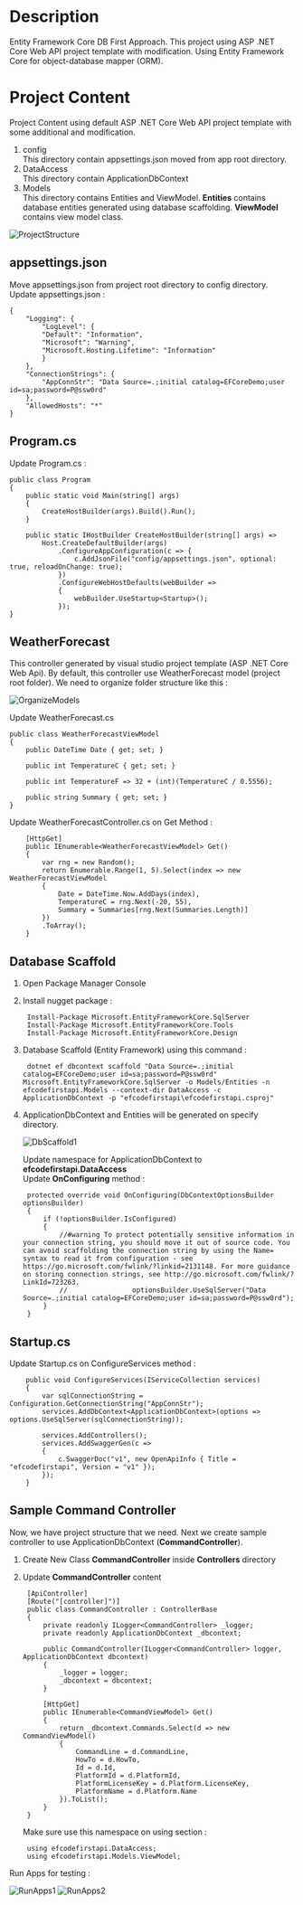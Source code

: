 # Description
Entity Framework Core DB First Approach. This project using ASP .NET Core Web API project template with modification. Using Entity Framework Core for object-database mapper (ORM).

# Project Content
Project Content using default ASP .NET Core Web API project template with some additional and modification.  
1. config  
This directory contain appsettings.json moved from app root directory.
2. DataAccess  
This directory contain ApplicationDbContext
3. Models  
This directory contains Entities and ViewModel. **Entities** contains database entities generated using database scaffolding. **ViewModel** contains view model class.

![ProjectStructure](images/ProjectStructure_1.jpg?raw=true)

## appsettings.json
Move appsettings.json from project root directory to config directory. Update appsettings.json :  
    
    {
        "Logging": {
            "LogLevel": {
            "Default": "Information",
            "Microsoft": "Warning",
            "Microsoft.Hosting.Lifetime": "Information"
            }
        },
        "ConnectionStrings": {
            "AppConnStr": "Data Source=.;initial catalog=EFCoreDemo;user id=sa;password=P@ssw0rd"
        },
        "AllowedHosts": "*"
    }

## Program.cs
Update Program.cs :

    public class Program
    {
        public static void Main(string[] args)
        {
            CreateHostBuilder(args).Build().Run();
        }

        public static IHostBuilder CreateHostBuilder(string[] args) =>
            Host.CreateDefaultBuilder(args)
                .ConfigureAppConfiguration(c => {
                    c.AddJsonFile("config/appsettings.json", optional: true, reloadOnChange: true);
                })
                .ConfigureWebHostDefaults(webBuilder =>
                {
                    webBuilder.UseStartup<Startup>();
                });
    }

## WeatherForecast
This controller generated by visual studio project template (ASP .NET Core Web Api). By default, this controller use WeatherForecast model (project root folder). We need to organize folder structure like this :

![OrganizeModels](images/OrganizeModels.jpg?raw=true)


Update WeatherForecast.cs

    public class WeatherForecastViewModel
    {
        public DateTime Date { get; set; }

        public int TemperatureC { get; set; }

        public int TemperatureF => 32 + (int)(TemperatureC / 0.5556);

        public string Summary { get; set; }
    }

Update WeatherForecastController.cs on Get Method :

        [HttpGet]
        public IEnumerable<WeatherForecastViewModel> Get()
        {
            var rng = new Random();
            return Enumerable.Range(1, 5).Select(index => new WeatherForecastViewModel
            {
                Date = DateTime.Now.AddDays(index),
                TemperatureC = rng.Next(-20, 55),
                Summary = Summaries[rng.Next(Summaries.Length)]
            })
            .ToArray();
        }

## Database Scaffold
1. Open Package Manager Console
2. Install nugget package :

        Install-Package Microsoft.EntityFrameworkCore.SqlServer
        Install-Package Microsoft.EntityFrameworkCore.Tools
        Install-Package Microsoft.EntityFrameworkCore.Design

3. Database Scaffold (Entity Framework) using this command :

        dotnet ef dbcontext scaffold "Data Source=.;initial catalog=EFCoreDemo;user id=sa;password=P@ssw0rd" Microsoft.EntityFrameworkCore.SqlServer -o Models/Entities -n efcodefirstapi.Models --context-dir DataAccess -c ApplicationDbContext -p "efcodefirstapi\efcodefirstapi.csproj"

4. ApplicationDbContext and Entities will be generated on specify directory.

    ![DbScaffold1](images/DbScaffold.jpg?raw=true)

    Update namespace for ApplicationDbContext to **efcodefirstapi.DataAccess**  
    Update **OnConfiguring** method :

        protected override void OnConfiguring(DbContextOptionsBuilder optionsBuilder)
        {
            if (!optionsBuilder.IsConfigured)
            {
                //#warning To protect potentially sensitive information in your connection string, you should move it out of source code. You can avoid scaffolding the connection string by using the Name= syntax to read it from configuration - see https://go.microsoft.com/fwlink/?linkid=2131148. For more guidance on storing connection strings, see http://go.microsoft.com/fwlink/?LinkId=723263.
                //                optionsBuilder.UseSqlServer("Data Source=.;initial catalog=EFCoreDemo;user id=sa;password=P@ssw0rd");
            }
        }

## Startup.cs
Update Startup.cs on ConfigureServices method :

        public void ConfigureServices(IServiceCollection services)
        {
            var sqlConnectionString = Configuration.GetConnectionString("AppConnStr");
            services.AddDbContext<ApplicationDbContext>(options => options.UseSqlServer(sqlConnectionString));

            services.AddControllers();
            services.AddSwaggerGen(c =>
            {
                c.SwaggerDoc("v1", new OpenApiInfo { Title = "efcodefirstapi", Version = "v1" });
            });
        }

## Sample Command Controller

Now, we have project structure that we need. Next we create sample controller to use ApplicationDbContext (**CommandController**).  
1. Create New Class **CommandController** inside **Controllers** directory
2. Update **CommandController** content

        [ApiController]
        [Route("[controller]")]
        public class CommandController : ControllerBase
        {
            private readonly ILogger<CommandController> _logger;
            private readonly ApplicationDbContext _dbcontext;

            public CommandController(ILogger<CommandController> logger, ApplicationDbContext dbcontext)
            {
                _logger = logger;
                _dbcontext = dbcontext;
            }

            [HttpGet]
            public IEnumerable<CommandViewModel> Get()
            {
                return _dbcontext.Commands.Select(d => new CommandViewModel()
                {
                    CommandLine = d.CommandLine,
                    HowTo = d.HowTo,
                    Id = d.Id,
                    PlatformId = d.PlatformId,
                    PlatformLicenseKey = d.Platform.LicenseKey,
                    PlatformName = d.Platform.Name
                }).ToList();
            }
        }

    Make sure use this namespace on using section : 

        using efcodefirstapi.DataAccess;
        using efcodefirstapi.Models.ViewModel;

Run Apps for testing :

![RunApps1](images/RunApps1.jpg?raw=true)
![RunApps2](images/RunApps2.jpg?raw=true)